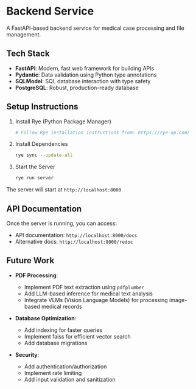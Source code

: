 # Backend Service

A FastAPI-based backend service for medical case processing and file management.


## Tech Stack

- **FastAPI**: Modern, fast web framework for building APIs
- **Pydantic**: Data validation using Python type annotations
- **SQLModel**: SQL database interaction with type safety
- **PostgreSQL**: Robust, production-ready database

## Setup Instructions

1. Install Rye (Python Package Manager)
   ```bash
   # Follow Rye installation instructions from: https://rye-up.com/
   ```

2. Install Dependencies
   ```bash
   rye sync --update-all
   ```

3. Start the Server
   ```bash
   rye run server
   ```

The server will start at `http://localhost:8000`

## API Documentation

Once the server is running, you can access:
- API documentation: `http://localhost:8000/docs`
- Alternative docs: `http://localhost:8000/redoc`

## Future Work

- **PDF Processing**:
  - Implement PDF text extraction using `pdfplumber`
  - Add LLM-based inference for medical text analysis
  - Integrate VLMs (Vision Language Models) for processing image-based medical records

- **Database Optimization**:
  - Add indexing for faster queries
  - Implement faiss for efficient vector search
  - Add database migrations

- **Security**:
  - Add authentication/authorization
  - Implement rate limiting
  - Add input validation and sanitization
